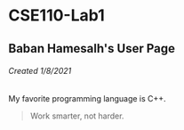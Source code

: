 # CSE110-Lab1
## Baban Hamesalh's User Page
###### Created 1/8/2021

My favorite programming language is C++.

> Work smarter, not harder.

